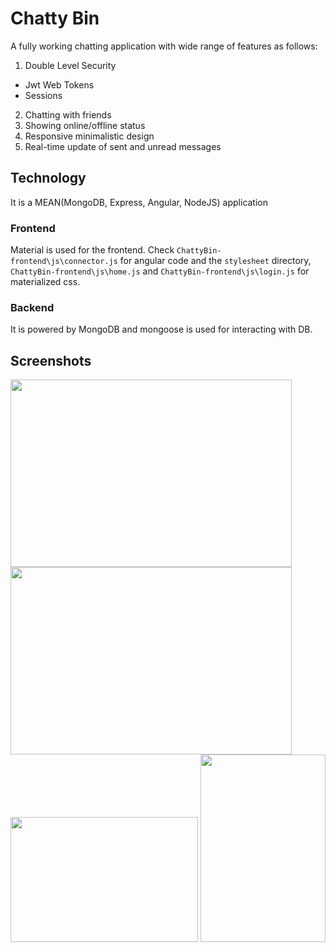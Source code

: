 # Chatty Bin
A fully working chatting application with wide range of features as follows:
1. Double Level Security
  * Jwt Web Tokens
  * Sessions
2. Chatting with friends
3. Showing online/offline status
4. Responsive minimalistic design
5. Real-time update of sent and unread messages

## Technology
It is a MEAN(MongoDB, Express, Angular, NodeJS) application

### Frontend
Material is used for the frontend. Check ``` ChattyBin-frontend\js\connector.js ``` for angular code and the ``` stylesheet ``` directory, ``` ChattyBin-frontend\js\home.js ``` and ```ChattyBin-frontend\js\login.js``` for materialized css.

### Backend
It is powered by MongoDB and mongoose is used for interacting with DB.

## Screenshots


<img src="https://github.com/sheheryarnaveed/chattybin/blob/master/src/screenshots/1.png" width="450" height="300">
<img src="https://github.com/sheheryarnaveed/chattybin/blob/master/src/screenshots/2.png" width="450" height="300">
<img src="https://github.com/sheheryarnaveed/chattybin/blob/master/src/screenshots/3.png" width="300" height="200">
<img src="https://github.com/sheheryarnaveed/chattybin/blob/master/src/screenshots/4.png" width="200" height="300">

